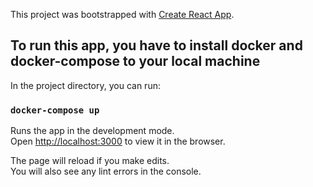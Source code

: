 This project was bootstrapped with [Create React App](https://github.com/facebook/create-react-app).

## To run this app, you have to install docker and docker-compose to your local machine

In the project directory, you can run:

### `docker-compose up`

Runs the app in the development mode.<br />
Open [http://localhost:3000](http://localhost:3000) to view it in the browser.

The page will reload if you make edits.<br />
You will also see any lint errors in the console.
